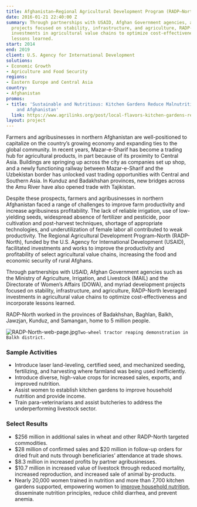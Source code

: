 ```yaml
---
title: Afghanistan—Regional Agricultural Development Program (RADP–North)
date: 2016-01-21 22:40:00 Z
summary: Through partnerships with USAID, Afghan Government agencies, and myriad development
  projects focused on stability, infrastructure, and agriculture, RADP-North leveraged
  investments in agricultural value chains to optimize cost-effectiveness and incorporate
  lessons learned.
start: 2014
end: 2019
client: U.S. Agency for International Development
solutions:
- Economic Growth
- Agriculture and Food Security
regions:
- Eastern Europe and Central Asia
country:
- Afghanistan
promos:
- title: 'Sustainable and Nutritious: Kitchen Gardens Reduce Malnutrition in Rwanda
    and Afghanistan'
  link: https://www.agrilinks.org/post/local-flavors-kitchen-gardens-reduce-malnutrition-local-ownership-makes-them-sustainable
layout: project
---
```


Farmers and agribusinesses in northern Afghanistan are well-positioned to capitalize on the country’s growing economy and expanding ties to the global community. In recent years, Mazar-e-Sharif has become a trading hub for agricultural products, in part because of its proximity to Central Asia. Buildings are springing up across the city as companies set up shop, and a newly functioning railway between Mazar-e-Sharif and the Uzbekistan border has unlocked vast trading opportunities with Central and Southern Asia. In Kunduz and Badakhshan provinces, new bridges across the Amu River have also opened trade with Tajikistan.

Despite these prospects, farmers and agribusinesses in northern Afghanistan faced a range of challenges to improve farm productivity and increase agribusiness profitability. The lack of reliable irrigation, use of low-yielding seeds, widespread absence of fertilizer and pesticide, poor cultivation and post-harvest techniques, shortage of appropriate technologies, and underutilization of female labor all contributed to weak productivity. The Regional Agricultural Development Program–North (RADP-North), funded by the U.S. Agency for International Development (USAID), facilitated investments and works to improve the productivity and profitability of select agricultural value chains, increasing the food and economic security of rural Afghans.

Through partnerships with USAID, Afghan Government agencies such as the Ministry of Agriculture, Irrigation, and Livestock (MAIL) and the Directorate of Women’s Affairs (DOWA), and myriad development projects focused on stability, infrastructure, and agriculture, RADP-North leveraged investments in agricultural value chains to optimize cost-effectiveness and incorporate lessons learned.

RADP-North worked in the provinces of Badakhshan, Baghlan, Balkh, Jawzjan, Kunduz, and Samangan, home to 5 million people.

![RADP-North-web-page.jpg](/uploads/RADP-North-web-page.jpg)`Two-wheel tractor reaping demonstration in Balkh district.`

### Sample Activities

* Introduce laser land-leveling, certified seed, and mechanized seeding, fertilizing, and harvesting where farmland was being used inefficiently.
* Introduce diverse, high-value crops for increased sales, exports, and improved nutrition.
* Assist women to establish kitchen gardens to improve household nutrition and provide income.
* Train para-veterinarians and assist butcheries to address the underperforming livestock sector.

### Select Results

* $256 million in additional sales in wheat and other RADP-North targeted commodities.
* $28 million of confirmed sales and $20 million in follow-up orders for dried fruit and nuts through beneficiaries’ attendance at trade shows.
* $8.3 million in increased profits by partner agribusinesses.
* $10.7 million in increased value of livestock through reduced mortality, increased reproduction, and increased sale of animal by-products.
* Nearly 20,000 women trained in nutrition and more than 7,700 kitchen gardens supported, empowering women to [improve household nutrition](https://www.agrilinks.org/post/local-flavors-kitchen-gardens-reduce-malnutrition-local-ownership-makes-them-sustainable), disseminate nutrition principles, reduce child diarrhea, and prevent anemia.